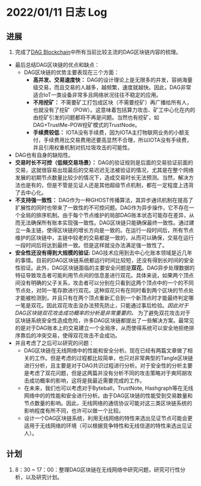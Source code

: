 # 2022/01/11 日志 Log

## 进展

1. 完成了[DAG Blockchain](./Blockchain/../../../Research%20Plans/DAG%20Blockchain%20V3.md)中所有当前比较主流的DAG区块链内容的梳理。
* 最后总结DAG区块链的优点和缺点：
  * DAG区块链的优势主要表现在三个方面：
    * **高并发、交易速度快：** DAG的设计理论上是无限多的并发，容纳海量级交易，而且交易的人越多，越频繁，速度就越快。因此，DAG非常适合IoT一类设备非常多且网络状况往往不稳定的应用。
    * **不用挖矿：** 不需要矿工打包成区块（不需要挖矿）再广播给所有人，也就没有了挖矿（POW）。这意味着包括算力攻击、矿工中心化在内的由挖矿引发的问题都将不再是问题。当然也有挖矿，如DAG+TrustMe-POW挖矿模式的TrustNode。
    * **手续费较低：** IOTA没有手续费，因为IOTA主打物联网业务的小额支付，手续费用比交易费用还要高显然不合理，所以IOTA没有手续费，并且引用权重机制对抗垃圾攻击的可能性。
* DAG也有自身的缺陷性。
* **交易时长不可控（低频交易场景）：** DAG的验证规则是后面的交易验证前面的交易，这就很容易出现最后的交易迟迟无法被验证的情况，尤其是在整个网络发展的初期节点数量比较少的情况下，造成交易时长无法预测。当然，解决方法也是有的，但是不管是见证人还是其他超级节点机制，都在一定程度上违背了去中心化。
* **不支持强一致性：** DAG作为一种GHOST传播算法，其异步通讯机制在提高了扩展性的同时也带来了一致性的不可控问题。DAG作为异步操作，它不存在一个全局的排序机制。由于每个节点维护的局部DAG账本状态可能存在差异，从而无法确保所有账本实现强一致性。DAG区块链只能确保最终一致性。通过建立一条主链，使得区块链的增长方向是一致的。在运行一段时间后，所有节点维护的区块链中，主链中较老的交易都是一致的，从而可以确保，交易在运行一段时间后将达到最终一致。但是这样就没办法满足强一致性了。
* **安全性还没有得到大规模的验证:** DAG技术应用到去中心化账本领域是近几年的事情。目前的DAG区块链系统都运行时间比较短，还没有得到长时间的安全性验证。此外，DAG区块链面临的主要安全问题是**双花**。DAG异步处理数据的特征导致攻击者可能利用节点间的信息差进行双花。具体来说，如果两个顶点间没有明确的父子关系，攻击者可以分别在只看到这两个顶点中的一个的不同节点处，对同一笔存款进行双花。这种双花只有在同时看到两个区块的节点处才能被检测到，并且只有在两个顶点重新汇合到一个新顶点时才能最终判定哪一笔是双花。因此双花攻击没办法预先防止，只能通过事后检验。*因此对于DAG区块链双花攻击成功概率的分析是非常重要的。* 为了避免双花攻击对于区块链系统安全性造成危险，许多DAG区块链都提出了一些解决方案。最常见的是对于DAG账本上的交易建立一个全局序，从而使得系统可以安全地拒绝排序靠后的冲突交易，使得双花攻击不会成功。
* 并且考虑了之后可以研究的问题：
  * DAG区块链在无线网络中的性能和安全分析。现在已经有两篇文章做了相关的工作。但是考虑的过程都比较简单，也只对非常典型的Tangle区块链进行分析，且主要是对于DAG共识过程进行分析。对于安全性的分析主要是考虑了双花问题，但是这两篇并没有分析不同的攻击策略对于爽阿胡攻击成功概率的影响，这将是我最近需要完成的工作。
  * 在未来，我们也可以考虑对于Byteball，TrustNote, Hashgraph等在无线网络中的的性能和安全进行分析。由于DAG区块链的性能受到交易数量和节点数量的影响。因此，无线网络的通信协议可能对这三类区块链系统的影响程度有所不同，也许可以做一个比较。
  * 设计一个DAG区块链系统，利用无线网络的特性来选出见证节点可能会更适用于无线网络的环境（可以根据竞争特性和无线信道的特性来选出见证人）。
  
## 计划

1. 8：30 ~ 17：00：整理DAG区块链在无线网络中研究问题，研究可行性分析，以及研究计划。